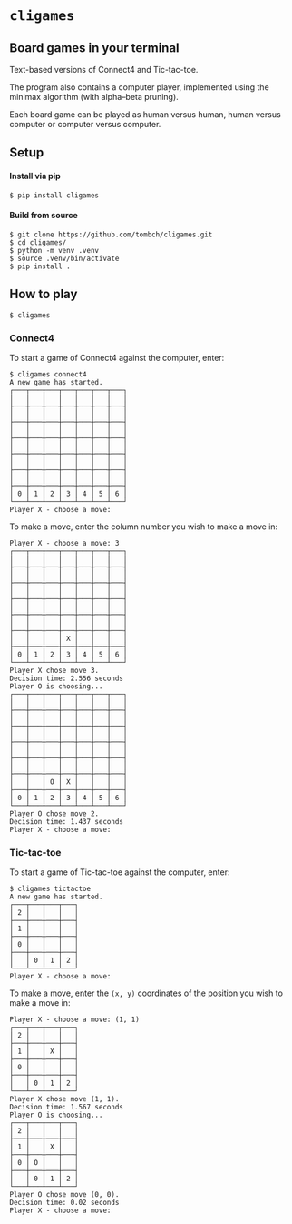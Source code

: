 # `cligames`

## Board games in your terminal
Text-based versions of Connect4 and Tic-tac-toe.

The program also contains a computer player, implemented using the minimax algorithm (with alpha–beta pruning).

Each board game can be played as human versus human, human versus computer or computer versus computer.

## Setup

#### Install via pip

```
$ pip install cligames
```

#### Build from source

```
$ git clone https://github.com/tombch/cligames.git
$ cd cligames/
$ python -m venv .venv
$ source .venv/bin/activate
$ pip install .
```

## How to play
```
$ cligames
```

### Connect4

To start a game of Connect4 against the computer, enter:
```
$ cligames connect4
A new game has started.
┌───┬───┬───┬───┬───┬───┬───┐
│   │   │   │   │   │   │   │
├───┼───┼───┼───┼───┼───┼───┤
│   │   │   │   │   │   │   │
├───┼───┼───┼───┼───┼───┼───┤
│   │   │   │   │   │   │   │
├───┼───┼───┼───┼───┼───┼───┤
│   │   │   │   │   │   │   │
├───┼───┼───┼───┼───┼───┼───┤
│   │   │   │   │   │   │   │
├───┼───┼───┼───┼───┼───┼───┤
│   │   │   │   │   │   │   │
├───┼───┼───┼───┼───┼───┼───┤
│ 0 │ 1 │ 2 │ 3 │ 4 │ 5 │ 6 │
└───┴───┴───┴───┴───┴───┴───┘
Player X - choose a move: 
```

To make a move, enter the column number you wish to make a move in:
```
Player X - choose a move: 3   
┌───┬───┬───┬───┬───┬───┬───┐
│   │   │   │   │   │   │   │
├───┼───┼───┼───┼───┼───┼───┤
│   │   │   │   │   │   │   │
├───┼───┼───┼───┼───┼───┼───┤
│   │   │   │   │   │   │   │
├───┼───┼───┼───┼───┼───┼───┤
│   │   │   │   │   │   │   │
├───┼───┼───┼───┼───┼───┼───┤
│   │   │   │   │   │   │   │
├───┼───┼───┼───┼───┼───┼───┤
│   │   │   │ X │   │   │   │
├───┼───┼───┼───┼───┼───┼───┤
│ 0 │ 1 │ 2 │ 3 │ 4 │ 5 │ 6 │
└───┴───┴───┴───┴───┴───┴───┘
Player X chose move 3.
Decision time: 2.556 seconds
Player O is choosing... 
┌───┬───┬───┬───┬───┬───┬───┐
│   │   │   │   │   │   │   │
├───┼───┼───┼───┼───┼───┼───┤
│   │   │   │   │   │   │   │
├───┼───┼───┼───┼───┼───┼───┤
│   │   │   │   │   │   │   │
├───┼───┼───┼───┼───┼───┼───┤
│   │   │   │   │   │   │   │
├───┼───┼───┼───┼───┼───┼───┤
│   │   │   │   │   │   │   │
├───┼───┼───┼───┼───┼───┼───┤
│   │   │ O │ X │   │   │   │
├───┼───┼───┼───┼───┼───┼───┤
│ 0 │ 1 │ 2 │ 3 │ 4 │ 5 │ 6 │
└───┴───┴───┴───┴───┴───┴───┘
Player O chose move 2.
Decision time: 1.437 seconds
Player X - choose a move: 
```

### Tic-tac-toe

To start a game of Tic-tac-toe against the computer, enter:
```
$ cligames tictactoe
A new game has started.
┌───┬───┬───┬───┐
│ 2 │   │   │   │
├───┼───┼───┼───┤
│ 1 │   │   │   │
├───┼───┼───┼───┤
│ 0 │   │   │   │
├───┼───┼───┼───┤
│   │ 0 │ 1 │ 2 │
└───┴───┴───┴───┘
Player X - choose a move: 
```

To make a move, enter the `(x, y)` coordinates of the position you wish to make a move in:
```
Player X - choose a move: (1, 1)
┌───┬───┬───┬───┐
│ 2 │   │   │   │
├───┼───┼───┼───┤
│ 1 │   │ X │   │
├───┼───┼───┼───┤
│ 0 │   │   │   │
├───┼───┼───┼───┤
│   │ 0 │ 1 │ 2 │
└───┴───┴───┴───┘
Player X chose move (1, 1).
Decision time: 1.567 seconds
Player O is choosing... 
┌───┬───┬───┬───┐
│ 2 │   │   │   │
├───┼───┼───┼───┤
│ 1 │   │ X │   │
├───┼───┼───┼───┤
│ 0 │ O │   │   │
├───┼───┼───┼───┤
│   │ 0 │ 1 │ 2 │
└───┴───┴───┴───┘
Player O chose move (0, 0).
Decision time: 0.02 seconds
Player X - choose a move: 
```
